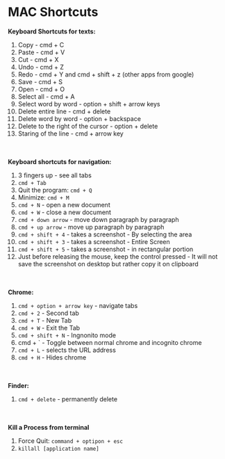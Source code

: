 <h1> MAC Shortcuts </h1>

**Keyboard Shortcuts for texts:**
1. Copy - cmd + C 
2. Paste - cmd  + V 
3. Cut - cmd + X
4. Undo - cmd + Z
5. Redo - cmd + Y and cmd + shift + z (other apps from google)
6. Save - cmd + S
7. Open - cmd + O
8. Select all - cmd + A 
9. Select word by word - option + shift + arrow keys 
10. Delete entire line - cmd + delete 
11. Delete word by word - option + backspace 
12. Delete to the right of the cursor - option + delete 
13. Staring of the line - cmd + arrow key 

<br> </br> 
**Keyboard shortcuts for navigation:**
1. 3 fingers up - see all tabs 
2. `cmd + Tab` 
3. Quit the program: `cmd + Q` 
4. Minimize: `cmd + M` 
5. `cmd + N` - open a new document 
6. `cmd + W` - close a new document 
7. `cmd + down arrow` - move down paragraph by paragraph 
8. `cmd + up arrow` - move up paragraph by paragraph 
9. `cmd + shift + 4` - takes a screenshot - By selecting the area
10. `cmd + shift + 3` - takes a screenshot - Entire Screen
11. `cmd + shift + 5` - takes a screenshot - in rectangular portion
12. Just before releasing the mouse, keep the control pressed - It will not save the screenshot on desktop but rather copy it on clipboard

<br> </br> 
**Chrome:**
1. `cmd + option + arrow key` - navigate tabs 
2. `cmd + 2` - Second tab 
3. `cmd + T` - New Tab 
4. `cmd + W` - Exit the Tab 
5. `cmd + shift + N` - Ingnonito mode 
6. cmd + ` - Toggle between normal chrome and incognito chrome 
7. `cmd + L` - selects the URL address 
8. `cmd + H` - Hides chrome 

<br> </br> 
**Finder:**
1. `cmd + delete` - permanently delete

<br> </br> 
**Kill a Process from terminal** 
1. Force Quit: `command + optipon + esc` 
2. `killall [application name]` 
